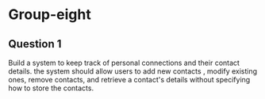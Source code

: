 # Group-eight
## Question 1
Build a system to keep track of personal connections and their contact details. the system should allow users to add new contacts , modify existing ones, remove contacts, and retrieve a contact's details without specifying how to store the contacts.
